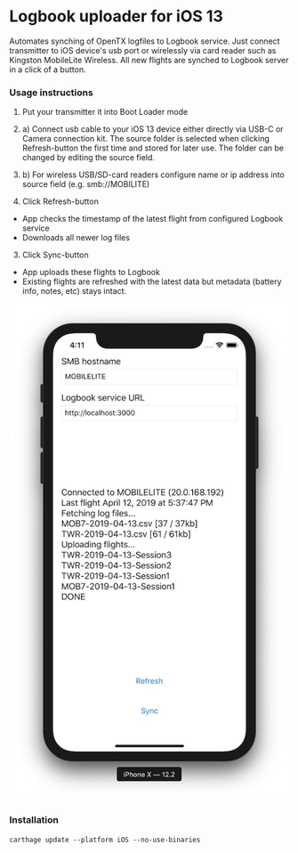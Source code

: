 #  Logbook uploader for iOS 13

Automates synching of OpenTX logfiles to Logbook service. Just connect transmitter to iOS device's usb port or wirelessly via card reader such as Kingston MobileLite Wireless. All new flights are synched to Logbook server in a click of a button.

### Usage instructions

1. Put your transmitter it into Boot Loader mode

2. a) Connect usb cable to your iOS 13 device either directly via USB-C or Camera connection kit. The source folder is selected when clicking Refresh-button the first time and stored for later use. The folder can be changed by editing the source field. 

2. b) For wireless USB/SD-card readers configure name or ip address into source field (e.g. smb://MOBILITE)

2. Click Refresh-button

- App checks the timestamp of the latest flight from configured Logbook service
- Downloads all newer log files

3. Click Sync-button
- App uploads these flights to Logbook
- Existing flights are refreshed with the latest data but metadata (battery info, notes, etc) stays intact.

![screenshot](https://github.com/skarppi/logbook/raw/master/uploader/screenshot.jpg "Screenshot")

### Installation

```carthage update --platform iOS --no-use-binaries```
